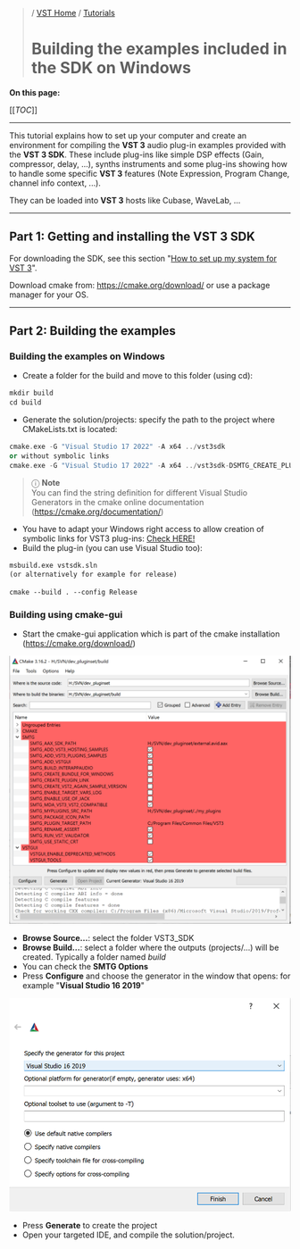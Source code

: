 >/ [VST Home](../) / [Tutorials](Index.md)
>
># Building the examples included in the SDK on Windows

**On this page:**

[[_TOC_]]

---

This tutorial explains how to set up your computer and create an environment for compiling the **VST 3** audio plug-in examples provided with the **VST 3 SDK**. These include plug-ins like simple DSP effects (Gain, compressor, delay, ...), synths instruments and some plug-ins showing how to handle some specific **VST 3** features (Note Expression, Program Change, channel info context, ...).

They can be loaded into **VST 3** hosts like Cubase, WaveLab, ...

---

## Part 1: Getting and installing the VST 3 SDK

For downloading the SDK, see this section "[How to set up my system for VST 3](../Getting+Started/How+to+setup+my+system.md)".

Download cmake from: <https://cmake.org/download/> or use a package manager for your OS.

---

## Part 2: Building the examples

### Building the examples on Windows

- Create a folder for the build and move to this folder (using cd):

``` c++
mkdir build
cd build
```

- Generate the solution/projects: specify the path to the project where CMakeLists.txt is located:

``` c++
cmake.exe -G "Visual Studio 17 2022" -A x64 ../vst3sdk
or without symbolic links
cmake.exe -G "Visual Studio 17 2022" -A x64 ../vst3sdk-DSMTG_CREATE_PLUGIN_LINK=0
```

>ⓘ **Note**\
>You can find the string definition for different Visual Studio Generators in the cmake online documentation (<https://cmake.org/documentation/>)

- You have to adapt your Windows right access to allow creation of symbolic links for VST3 plug-ins: [Check HERE!](../Getting+Started/Preparation+on+Windows.md)
- Build the plug-in (you can use Visual Studio too):

``` text
msbuild.exe vstsdk.sln
(or alternatively for example for release)

cmake --build . --config Release
```

### Building using cmake-gui

- Start the cmake-gui application which is part of the cmake installation (<https://cmake.org/download/>)

![tutorials_1](../../resources/tutorials_1.png)

- **Browse Source...**: select the folder VST3_SDK
- **Browse Build...**: select a folder where the outputs (projects/...) will be created. Typically a folder named *build*
- You can check the **SMTG Options**
- Press **Configure** and choose the generator in the window that opens: for example "**Visual Studio 16 2019**"

![tutorials_2](../../resources/tutorials_2.png)

- Press **Generate** to create the project
- Open your targeted IDE, and compile the solution/project.

